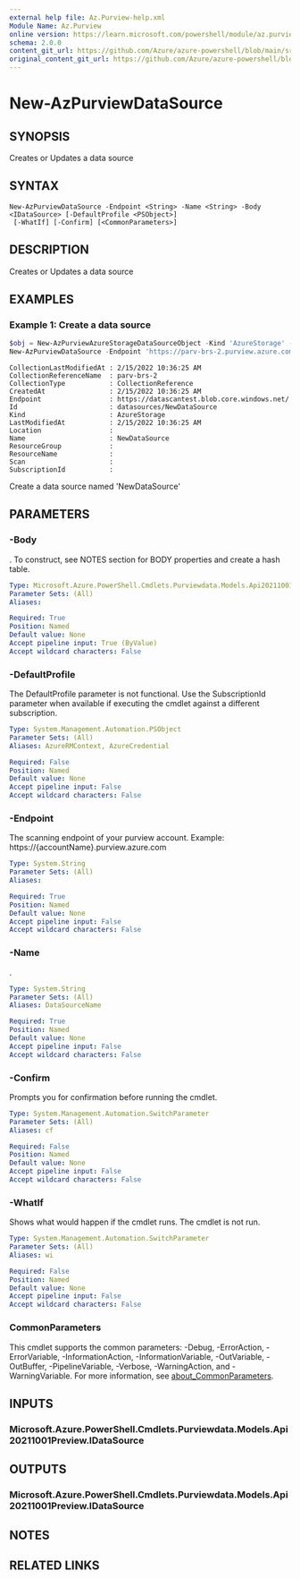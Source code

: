 ```yaml
---
external help file: Az.Purview-help.xml
Module Name: Az.Purview
online version: https://learn.microsoft.com/powershell/module/az.purview/new-azpurviewdatasource
schema: 2.0.0
content_git_url: https://github.com/Azure/azure-powershell/blob/main/src/Purview/Purview/help/New-AzPurviewDataSource.md
original_content_git_url: https://github.com/Azure/azure-powershell/blob/main/src/Purview/Purview/help/New-AzPurviewDataSource.md
---
```


# New-AzPurviewDataSource

## SYNOPSIS
Creates or Updates a data source

## SYNTAX

```
New-AzPurviewDataSource -Endpoint <String> -Name <String> -Body <IDataSource> [-DefaultProfile <PSObject>]
 [-WhatIf] [-Confirm] [<CommonParameters>]
```

## DESCRIPTION
Creates or Updates a data source

## EXAMPLES

### Example 1: Create a data source
```powershell
$obj = New-AzPurviewAzureStorageDataSourceObject -Kind 'AzureStorage' -CollectionReferenceName parv-brs-2 -CollectionType 'CollectionReference' -Endpoint https://datascantest.blob.core.windows.net/
New-AzPurviewDataSource -Endpoint 'https://parv-brs-2.purview.azure.com/' -Name 'NewDataSource' -Body $obj
```

```output
CollectionLastModifiedAt : 2/15/2022 10:36:25 AM
CollectionReferenceName  : parv-brs-2
CollectionType           : CollectionReference
CreatedAt                : 2/15/2022 10:36:25 AM
Endpoint                 : https://datascantest.blob.core.windows.net/
Id                       : datasources/NewDataSource
Kind                     : AzureStorage
LastModifiedAt           : 2/15/2022 10:36:25 AM
Location                 :
Name                     : NewDataSource
ResourceGroup            :
ResourceName             :
Scan                     :
SubscriptionId           :
```

Create a data source named 'NewDataSource'

## PARAMETERS

### -Body
.
To construct, see NOTES section for BODY properties and create a hash table.

```yaml
Type: Microsoft.Azure.PowerShell.Cmdlets.Purviewdata.Models.Api20211001Preview.IDataSource
Parameter Sets: (All)
Aliases:

Required: True
Position: Named
Default value: None
Accept pipeline input: True (ByValue)
Accept wildcard characters: False
```

### -DefaultProfile
The DefaultProfile parameter is not functional.
Use the SubscriptionId parameter when available if executing the cmdlet against a different subscription.

```yaml
Type: System.Management.Automation.PSObject
Parameter Sets: (All)
Aliases: AzureRMContext, AzureCredential

Required: False
Position: Named
Default value: None
Accept pipeline input: False
Accept wildcard characters: False
```

### -Endpoint
The scanning endpoint of your purview account.
Example: https://{accountName}.purview.azure.com

```yaml
Type: System.String
Parameter Sets: (All)
Aliases:

Required: True
Position: Named
Default value: None
Accept pipeline input: False
Accept wildcard characters: False
```

### -Name
.

```yaml
Type: System.String
Parameter Sets: (All)
Aliases: DataSourceName

Required: True
Position: Named
Default value: None
Accept pipeline input: False
Accept wildcard characters: False
```

### -Confirm
Prompts you for confirmation before running the cmdlet.

```yaml
Type: System.Management.Automation.SwitchParameter
Parameter Sets: (All)
Aliases: cf

Required: False
Position: Named
Default value: None
Accept pipeline input: False
Accept wildcard characters: False
```

### -WhatIf
Shows what would happen if the cmdlet runs.
The cmdlet is not run.

```yaml
Type: System.Management.Automation.SwitchParameter
Parameter Sets: (All)
Aliases: wi

Required: False
Position: Named
Default value: None
Accept pipeline input: False
Accept wildcard characters: False
```

### CommonParameters
This cmdlet supports the common parameters: -Debug, -ErrorAction, -ErrorVariable, -InformationAction, -InformationVariable, -OutVariable, -OutBuffer, -PipelineVariable, -Verbose, -WarningAction, and -WarningVariable. For more information, see [about_CommonParameters](http://go.microsoft.com/fwlink/?LinkID=113216).

## INPUTS

### Microsoft.Azure.PowerShell.Cmdlets.Purviewdata.Models.Api20211001Preview.IDataSource

## OUTPUTS

### Microsoft.Azure.PowerShell.Cmdlets.Purviewdata.Models.Api20211001Preview.IDataSource

## NOTES

## RELATED LINKS
